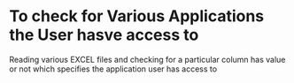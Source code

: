 # To check for Various Applications the User hasve access to


Reading various EXCEL files and checking for a particular column has value or not which specifies the application user has access to
